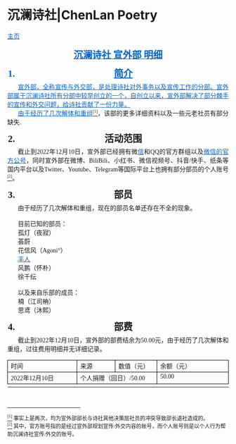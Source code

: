 # 沉澜诗社|ChenLan Poetry
</span></p><p style="margin:0pt; orphans:0; text-align:justify; widows:0"><a style="color:#0563c1" href="homepage.md"><span style="color:#0563c1; font-family:等线; font-size:10.5pt; text-decoration:underline">主页
<html><head><meta http-equiv="Content-Type" content="text/html; charset=utf-8" /><meta http-equiv="Content-Style-Type" content="text/css" /><meta name="generator" content="Aspose.Words for .NET 15.1.0.0" /><title></title></head><body><div><p style="margin:12pt 0pt 3pt; orphans:0; text-align:center; widows:0"><span style="font-family:'等线 Light'; font-size:16pt; font-weight:bold">沉</span><span style="font-family:'等线 Light'; font-size:16pt; font-weight:bold">澜</span><span style="font-family:'等线 Light'; font-size:16pt; font-weight:bold">诗社 宣外部 明细</span></p><ol type="1" style="margin:0pt; padding-left:0pt"><li style="font-family:等线; font-size:16pt; font-weight:bold; line-height:130%; margin:12pt 0pt 3pt 17pt; orphans:0; padding-left:1pt; text-align:center; text-indent:0pt; widows:0"><span style="font-family:等线; font-size:16pt; font-weight:bold">简介</span></li></ol><p style="margin:0pt; orphans:0; text-align:justify; text-indent:18pt; widows:0"><span style="font-family:等线; font-size:10.5pt">宣外部，全称宣传与外交部，是处理诗社对外事务以及宣传工作的</span><span style="font-family:等线; font-size:10.5pt">分部。</span><span style="font-family:等线; font-size:10.5pt">宣外部属于沉</span><span style="font-family:等线; font-size:10.5pt">澜</span><span style="font-family:等线; font-size:10.5pt">诗社所有分部中较早创立的一个，自创立以来，宣外部解决了部分棘手的宣传和外交问题，给诗社贡献了一份力量。</span></p><p style="margin:0pt; orphans:0; text-align:justify; text-indent:18pt; widows:0"><span style="font-family:等线; font-size:10.5pt">由于经历</span><span style="font-family:等线; font-size:10.5pt">了</span><span style="font-family:等线; font-size:10.5pt">几次解体和重组</span><a name="_ftnref1"></a><a href="#_ftn1"><span style="font-family:等线; font-size:7pt; vertical-align:super">[1]</span></a><span style="font-family:等线; font-size:10.5pt">，该部的更多详细资料以及一些元老社员有部分缺失</span><span style="font-family:等线; font-size:10.5pt">.</span></p><ol start="2" type="1" style="margin:0pt; padding-left:0pt"><li style="font-family:等线; font-size:16pt; font-weight:bold; line-height:130%; margin:12pt 0pt 3pt 17pt; orphans:0; padding-left:1pt; text-align:center; text-indent:0pt; widows:0"><span style="font-family:等线; font-size:16pt; font-weight:bold">活动范围</span></li></ol><p style="margin:0pt; orphans:0; text-align:justify; text-indent:18pt; widows:0"><span style="font-family:等线; font-size:10.5pt">截止到</span><span style="font-family:等线; font-size:10.5pt">2022年12月10日</span><span style="font-family:等线; font-size:10.5pt">，宣外部已经拥有微</span><span style="color:#0563c1; font-family:等线; font-size:10.5pt; text-decoration:underline">信</span></a><span style="font-family:等线; font-size:10.5pt">和QQ的官方群组以及</span><a style="color:#0563c1" href="https://i.postimg.cc/52MRFzX7/45d25e1b8e8ca33347e8b641be3e868.jpg"><span style="color:#0563c1; font-family:等线; font-size:10.5pt; text-decoration:underline">微信的</span><span style="color:#0563c1; font-family:等线; font-size:10.5pt; text-decoration:underline">官</span><span style="color:#0563c1; font-family:等线; font-size:10.5pt; text-decoration:underline">方</span><span style="color:#0563c1; font-family:等线; font-size:10.5pt; text-decoration:underline">公号</span></a><span style="font-family:等线; font-size:10.5pt">，同时宣外部在微博、</span><span style="font-family:等线; font-size:10.5pt">BiliBili</span><span style="font-family:等线; font-size:10.5pt">、小红书、</span><span style="font-family:等线; font-size:10.5pt">微信视频</span><span style="font-family:等线; font-size:10.5pt">号、</span><span style="font-family:等线; font-size:10.5pt">抖音</span><span style="font-family:等线; font-size:10.5pt">/快手、纸条等国内平台以及T</span><span style="font-family:等线; font-size:10.5pt">witter</span><span style="font-family:等线; font-size:10.5pt">、</span><span style="font-family:等线; font-size:10.5pt">Youtube</span><span style="font-family:等线; font-size:10.5pt">、Telegram等国际平台上也拥有部分部员的个人账号</span><a name="_ftnref2"></a><a href="#_ftn2"><span style="font-family:等线; font-size:7pt; vertical-align:super">[2]</span></a><span style="font-family:等线; font-size:10.5pt">。</span></p><ol start="3" type="1" style="margin:0pt; padding-left:0pt"><li style="font-family:等线; font-size:16pt; font-weight:bold; line-height:130%; margin:12pt 0pt 3pt 17pt; orphans:0; padding-left:1pt; text-align:center; text-indent:0pt; widows:0"><span style="font-family:等线; font-size:16pt; font-weight:bold">部</span><span style="font-family:等线; font-size:16pt; font-weight:bold">员</span></li></ol><p style="margin:0pt 0pt 0pt 18pt; orphans:0; text-align:justify; widows:0"><span style="font-family:等线; font-size:10.5pt">由于经历了几次解体和重组</span><span style="font-family:等线; font-size:10.5pt">，现在的部员名单还存在不全的现象。</span></p><p style="margin:0pt 0pt 0pt 18pt; orphans:0; text-align:justify; widows:0"><span style="font-family:等线; font-size:10.5pt">&#xa0;</span></p><p style="margin:0pt 0pt 0pt 18pt; orphans:0; text-align:justify; widows:0"><span style="font-family:等线; font-size:10.5pt">目前已知的部员：</span></p><p style="margin:0pt 0pt 0pt 18pt; orphans:0; text-align:justify; widows:0"><span style="font-family:等线; font-size:10.5pt">孤灯（夜寂）</span></p><p style="margin:0pt 0pt 0pt 18pt; orphans:0; text-align:justify; widows:0"><span style="font-family:等线; font-size:10.5pt">荟</span><span style="font-family:等线; font-size:10.5pt">蔚</span></p><p style="margin:0pt 0pt 0pt 18pt; orphans:0; text-align:justify; widows:0"><span style="font-family:等线; font-size:10.5pt">花信风（</span><span style="font-family:等线; font-size:10.5pt">Agoni</span><span style="font-family:等线; font-size:10.5pt">°）</span></p><p style="margin:0pt 0pt 0pt 18pt; orphans:0; text-align:justify; widows:0"><a style="color:#0563c1" href="https://i.postimg.cc/TPDT0gRz/75cd191095e32396e2e8710a5e8a3e7.jpg"><span style="color:#0563c1; font-family:等线; font-size:10.5pt; text-decoration:underline">丰</span><span style="color:#0563c1; font-family:等线; font-size:10.5pt; text-decoration:underline">人</span></a></p><p style="margin:0pt 0pt 0pt 18pt; orphans:0; text-align:justify; widows:0"><span style="font-family:等线; font-size:10.5pt">风鹏（怀朴）</span><span style="font-family:等线; font-size:10.5pt"><span style="font-family:等线; font-size:7pt; vertical-align:super"></span></p><p style="margin:0pt 0pt 0pt 18pt; orphans:0; text-align:justify; widows:0"><span style="font-family:等线; font-size:10.5pt">徐千</span><span style="font-family:等线; font-size:10.5pt">纭</span></p><p style="margin:0pt 0pt 0pt 18pt; orphans:0; text-align:justify; widows:0"><span style="font-family:等线; font-size:10.5pt">&#xa0;</span></p><p style="margin:0pt 0pt 0pt 18pt; orphans:0; text-align:justify; widows:0"><span style="font-family:等线; font-size:10.5pt">以及来自乐部的成员：</span></p><p style="margin:0pt 0pt 0pt 18pt; orphans:0; text-align:justify; widows:0"><span style="font-family:等线; font-size:10.5pt">楠（</span><span style="font-family:等线; font-size:10.5pt">江司</span><span style="font-family:等线; font-size:10.5pt">柟</span><span style="font-family:等线; font-size:10.5pt">）</span></p><p style="margin:0pt 0pt 0pt 18pt; orphans:0; text-align:justify; widows:0"><span style="font-family:等线; font-size:10.5pt">思</span><span style="font-family:等线; font-size:10.5pt">鸢</span><span style="font-family:等线; font-size:10.5pt">（沐熙）</span></p><ol start="4" type="1" style="margin:0pt; padding-left:0pt"><li style="font-family:等线; font-size:16pt; font-weight:bold; line-height:130%; margin:12pt 0pt 3pt 17pt; orphans:0; padding-left:1pt; text-align:center; text-indent:0pt; widows:0"><span style="font-family:等线; font-size:16pt; font-weight:bold">部费</span></li></ol><p style="margin:0pt; orphans:0; text-align:justify; text-indent:18pt; widows:0"><span style="font-family:等线; font-size:10.5pt">截止到</span><span style="font-family:等线; font-size:10.5pt">2022年12月10日</span><span style="font-family:等线; font-size:10.5pt">，宣外部的部费结余为5</span><span style="font-family:等线; font-size:10.5pt">0.00</span><span style="font-family:等线; font-size:10.5pt">元，</span><span style="font-family:等线; font-size:10.5pt">由于经历了几次解体和重组</span><span style="font-family:等线; font-size:10.5pt">，过往费用明细并无详细记录。</span></p><table cellspacing="0" cellpadding="0" style="border-collapse:collapse; margin-left:0pt"><tr><td style="border-bottom-color:#000000; border-bottom-style:solid; border-bottom-width:0.75pt; border-left-color:#000000; border-left-style:solid; border-left-width:0.75pt; border-right-color:#000000; border-right-style:solid; border-right-width:0.75pt; border-top-color:#000000; border-top-style:solid; border-top-width:0.75pt; padding-left:5.03pt; padding-right:5.03pt; vertical-align:top; width:131.2pt"><p style="margin:0pt; orphans:0; text-align:justify; widows:0"><span style="font-family:等线; font-size:10.5pt">时间</span></p></td><td style="border-bottom-color:#000000; border-bottom-style:solid; border-bottom-width:0.75pt; border-left-color:#000000; border-left-style:solid; border-left-width:0.75pt; border-right-color:#000000; border-right-style:solid; border-right-width:0.75pt; border-top-color:#000000; border-top-style:solid; border-top-width:0.75pt; padding-left:5.03pt; padding-right:5.03pt; vertical-align:top; width:60.2pt"><p style="margin:0pt; orphans:0; text-align:justify; widows:0"><span style="font-family:等线; font-size:10.5pt">来源</span></p></td><td style="border-bottom-color:#000000; border-bottom-style:solid; border-bottom-width:0.75pt; border-left-color:#000000; border-left-style:solid; border-left-width:0.75pt; border-right-color:#000000; border-right-style:solid; border-right-width:0.75pt; border-top-color:#000000; border-top-style:solid; border-top-width:0.75pt; padding-left:5.03pt; padding-right:5.03pt; vertical-align:top; width:60.25pt"><p style="margin:0pt; orphans:0; text-align:justify; widows:0"><span style="font-family:等线; font-size:10.5pt">数值（元）</span></p></td><td style="border-bottom-color:#000000; border-bottom-style:solid; border-bottom-width:0.75pt; border-left-color:#000000; border-left-style:solid; border-left-width:0.75pt; border-right-color:#000000; border-right-style:solid; border-right-width:0.75pt; border-top-color:#000000; border-top-style:solid; border-top-width:0.75pt; padding-left:5.03pt; padding-right:5.03pt; vertical-align:top; width:131.25pt"><p style="margin:0pt; orphans:0; text-align:justify; widows:0"><span style="font-family:等线; font-size:10.5pt">余额（元）</span></p></td></tr><tr><td style="border-bottom-color:#000000; border-bottom-style:solid; border-bottom-width:0.75pt; border-left-color:#000000; border-left-style:solid; border-left-width:0.75pt; border-right-color:#000000; border-right-style:solid; border-right-width:0.75pt; border-top-color:#000000; border-top-style:solid; border-top-width:0.75pt; padding-left:5.03pt; padding-right:5.03pt; vertical-align:top; width:131.2pt"><p style="margin:0pt; orphans:0; text-align:justify; widows:0"><span style="font-family:等线; font-size:10.5pt">2022年12月10日</span></p></td><td colspan="2" style="border-bottom-color:#000000; border-bottom-style:solid; border-bottom-width:0.75pt; border-left-color:#000000; border-left-style:solid; border-left-width:0.75pt; border-right-color:#000000; border-right-style:solid; border-right-width:0.75pt; border-top-color:#000000; border-top-style:solid; border-top-width:0.75pt; padding-left:5.03pt; padding-right:5.03pt; vertical-align:top; width:131.25pt"><p style="margin:0pt; orphans:0; text-align:justify; widows:0"><span style="font-family:等线; font-size:10.5pt">个人捐赠（回日）/</span><span style="font-family:等线; font-size:10.5pt">50.00</span></p></td><td style="border-bottom-color:#000000; border-bottom-style:solid; border-bottom-width:0.75pt; border-left-color:#000000; border-left-style:solid; border-left-width:0.75pt; border-right-color:#000000; border-right-style:solid; border-right-width:0.75pt; border-top-color:#000000; border-top-style:solid; border-top-width:0.75pt; padding-left:5.03pt; padding-right:5.03pt; vertical-align:top; width:131.25pt"><p style="margin:0pt; orphans:0; text-align:justify; widows:0"><span style="font-family:等线; font-size:10.5pt">5</span><span style="font-family:等线; font-size:10.5pt">0.00</span></p></td></tr><tr style="height:0pt"><td style="width:142pt; border:none"></td><td style="width:71pt; border:none"></td><td style="width:71.05pt; border:none"></td><td style="width:142.05pt; border:none"></td></tr></table><p style="margin:0pt; orphans:0; text-align:justify; widows:0"><span style="font-family:等线; font-size:10.5pt">&#xa0;</span></p></div><hr style="width:33%; height:1px; text-align:left; -aw-footnote-numberstyle:0; -aw-footnote-startnumber:1; -aw-footnote-type:0" /><div id="_ftn1" style="-aw-footnote-isauto:1"><p style="margin:0pt; orphans:0; widows:0"><a href="#_ftnref1"><span style="font-family:等线; font-size:7pt; vertical-align:super">[1]</span></a><span style="font-family:等线; font-size:9pt"> </span><span style="font-family:等线; font-size:9pt">事实上是两次，均为宣外部</span><span style="font-family:等线; font-size:9pt">部</span><span style="font-family:等线; font-size:9pt">长与诗社其他决策层社员的冲突导致部长退社造成的。</span></p></div><div id="_ftn2" style="-aw-footnote-isauto:1"><p style="margin:0pt; orphans:0; widows:0"><a href="#_ftnref2"><span style="font-family:等线; font-size:7pt; vertical-align:super">[2]</span></a><span style="font-family:等线; font-size:9pt"> </span><span style="font-family:等线; font-size:9pt">其中，官方账号指的是经过宣外部规划宣传/外交内容的账号，而个人账号则是以个人行为帮助沉</span><span style="font-family:等线; font-size:9pt">澜</span><span style="font-family:等线; font-size:9pt">诗社宣传/外交的账号。</span></p></div><div class="cnzz" style="display: none;">
